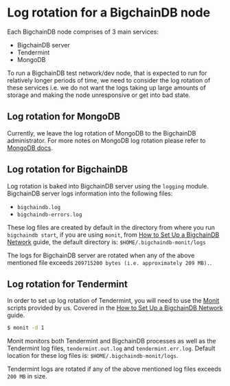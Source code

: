 <!---
Copyright BigchainDB GmbH and BigchainDB contributors
SPDX-License-Identifier: (Apache-2.0 AND CC-BY-4.0)
Code is Apache-2.0 and docs are CC-BY-4.0
--->

# Log rotation for a BigchainDB node

Each BigchainDB node comprises of 3 main services:
  - BigchainDB server
  - Tendermint
  - MongoDB

To run a BigchainDB test network/dev node, that is expected to run for relatively longer periods
of time, we need to consider the log rotation of these services i.e. we do not want the logs taking
up large amounts of storage and making the node unresponsive or get into bad state.

## Log rotation for MongoDB

Currently, we leave the log rotation of MongoDB to the BigchainDB administrator. For more notes on MongoDB log rotation
please refer to [MongoDB docs](https://docs.mongodb.com/v3.6/tutorial/rotate-log-files/).

## Log rotation for BigchainDB

Log rotation is baked into BigchainDB server using the `logging` module. BigchainDB server logs information into the following files:
 - `bigchaindb.log`
 - `bigchaindb-errors.log`

These log files are created by default in the directory from where you run `bigchaindb start`, if you are using `monit`, from 
[How to Set Up a BigchainDB Network](../simple-deployment-template/network-setup.md) guide, the default directory is: `$HOME/.bigchaindb-monit/logs`

The logs for BigchainDB server are rotated when any of the above mentioned file exceeds `209715200 bytes (i.e. approximately 209 MB).`.


## Log rotation for Tendermint

In order to set up log rotation of Tendermint, you will need to use the [Monit]( https://www.mmonit.com/monit) scripts provided by us. Covered in the [How to Set Up a BigchainDB Network](../simple-deployment-template/network-setup.md) guide.

```bash
$ monit -d 1
```

Monit monitors both Tendermint and BigchainDB processes as well as the Tendermint log files, `tendermint.out.log` and `tendermint.err.log`. Default location for these log files is:
`$HOME/.bigchaindb-monit/logs`.

Tendermint logs are rotated if any of the above mentioned log files exceeds `200 MB` in size.

